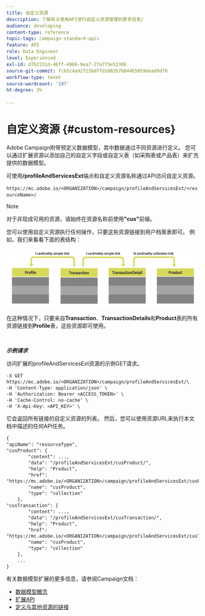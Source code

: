 ```yaml
---
title: 自定义资源
description: 了解有关使用API进行自定义资源管理的更多信息/
audience: developing
content-type: reference
topic-tags: campaign-standard-apis
feature: API
role: Data Engineer
level: Experienced
exl-id: d7b2231d-46ff-4966-9ea7-27a775e5236b
source-git-commit: fcb5c4a92f23bdffd1082b7b044b5859dead9d70
workflow-type: tm+mt
source-wordcount: '197'
ht-degree: 3%

---
```


# 自定义资源 {#custom-resources}

Adobe Campaign附带预定义数据模型，其中数据通过不同资源进行定义。 您可以通过扩展资源以添加自己的自定义字段或自定义表（如采购表或产品表）来扩充提供的数据模型。

可使用&#x200B;**/profileAndServicesExt**&#x200B;端点和自定义资源名称通过API访问自定义资源。

`https://mc.adobe.io/<ORGANIZATION>/campaign/profileAndServicesExt/<resourceName>/`

>[!NOTE]
>
>对于非现成可用的资源，请始终在资源名称前使用<b>&quot;cus&quot;</b>前缀。

您可以使用自定义资源执行任何操作，只要这些资源链接到用户档案表即可。 例如，我们来看看下面的表结构：

![替换文本](assets/cusresources.png)

在这种情况下，只要来自&#x200B;**Transaction**、**TransactionDetails**&#x200B;和&#x200B;**Product**&#x200B;表的所有资源链接到&#x200B;**Profile**&#x200B;表，这些资源即可使用。

<br/>

***示例请求***

访问扩展的profileAndServicesExt资源的示例GET请求。

```
-X GET https://mc.adobe.io/<ORGANIZATION>/campaign/profileAndServicesExt/\
-H 'Content-Type: application/json' \
-H 'Authorization: Bearer <ACCESS_TOKEN>' \
-H 'Cache-Control: no-cache' \
-H 'X-Api-Key: <API_KEY>' \
```

它会返回所有链接的自定义资源的列表。 然后，您可以使用资源URL来执行本文档中描述的任何API任务。

```
{
"apiName": "resourceType",
"cusProduct": {
        "content": ...,
        "data": "/profileAndServicesExt/cusProduct/",
        "help": "Product",
        "href": "https://mc.adobe.io/<ORGANIZATION>/campaign/profileAndServicesExt/cusProduct/metadata",
        "name": "cusProduct",
        "type": "collection"
    },
"cusTransaction": {
        "content": ...,
        "data": "/profileAndServicesExt/cusTransaction/",
        "help": "Product",
        "href": "https://mc.adobe.io/<ORGANIZATION>/campaign/profileAndServicesExt/cusTransaction/metadata",
        "name": "cusProduct",
        "type": "collection"
    },
    ...
}
```

有关数据模型扩展的更多信息，请参阅Campaign文档：

* [数据模型概念](../../developing/using/data-model-concepts.md)
* [扩展API](../../developing/using/about-extending-the-api.md)
* [定义与其他资源的链接](https://helpx.adobe.com/campaign/standard/developing/using/configuring-the-resource-s-data-structure.html#defining-links-with-other-resources)
